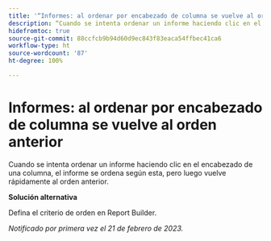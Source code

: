```yaml
---
title: '“Informes: al ordenar por encabezado de columna se vuelve al orden anterior”'
description: “Cuando se intenta ordenar un informe haciendo clic en el encabezado de una columna, el informe se ordena según esta, pero luego vuelve rápidamente al orden anterior".
hidefromtoc: true
source-git-commit: 88ccfcb9b94d60d9ec843f83eaca54ffbec41ca6
workflow-type: ht
source-wordcount: '87'
ht-degree: 100%

---
```



# Informes: al ordenar por encabezado de columna se vuelve al orden anterior

Cuando se intenta ordenar un informe haciendo clic en el encabezado de una columna, el informe se ordena según esta, pero luego vuelve rápidamente al orden anterior.

**Solución alternativa**

Defina el criterio de orden en Report Builder.

_Notificado por primera vez el 21 de febrero de 2023._

